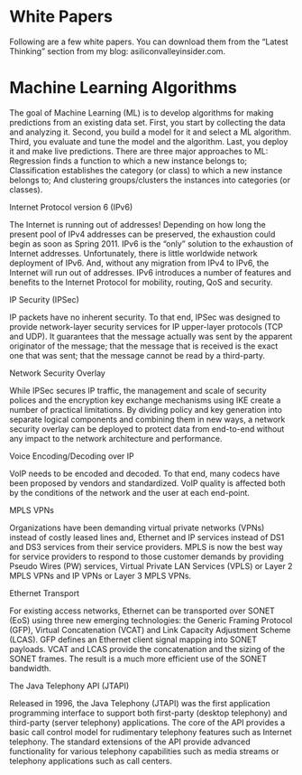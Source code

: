 # White Papers

Following are a few white papers. You can download them from the “Latest Thinking” section from my blog: asiliconvalleyinsider.com.

# Machine Learning Algorithms

The goal of Machine Learning (ML) is to develop algorithms for making predictions from an existing data set. First, you start by collecting the data and analyzing it. Second, you build a model for it and select a ML algorithm. Third, you evaluate and tune the model and the algorithm. Last, you deploy it and make live predictions. There are three major approaches to ML: Regression finds a function to which a new instance belongs to; Classification establishes the category (or class) to which a new instance belongs to; And clustering groups/clusters the instances into categories (or classes).

Internet Protocol version 6 (IPv6)

The Internet is running out of addresses! Depending on how long the present pool of IPv4 addresses can be preserved, the exhaustion could begin as soon as Spring 2011. IPv6 is the “only” solution to the exhaustion of Internet addresses. Unfortunately, there is little worldwide network deployment of IPv6. And, without any migration from IPv4 to IPv6, the Internet will run out of addresses. IPv6 introduces a number of features and benefits to the Internet Protocol for mobility, routing, QoS and security.

IP Security (IPSec)

IP packets have no inherent security. To that end, IPSec was designed to provide network-layer security services for IP upper-layer protocols (TCP and UDP). It guarantees that the message actually was sent by the apparent originator of the message; that the message that is received is the exact one that was sent; that the message cannot be read by a third-party.

Network Security Overlay

While IPSec secures IP traffic, the management and scale of security polices and the encryption key exchange mechanisms using IKE create a number of practical limitations. By dividing policy and key generation into separate logical components and combining them in new ways, a network security overlay can be deployed to protect data from end-to-end without any impact to the network architecture and performance.

Voice Encoding/Decoding over IP

VoIP needs to be encoded and decoded. To that end, many codecs have been proposed by vendors and standardized. VoIP quality is affected both by the conditions of the network and the user at each end-point.

MPLS VPNs

Organizations have been demanding virtual private networks (VPNs) instead of costly leased lines and, Ethernet and IP services instead of DS1 and DS3 services from their service providers. MPLS is now the best way for service providers to respond to those customer demands by providing Pseudo Wires (PW) services, Virtual Private LAN Services (VPLS) or Layer 2 MPLS VPNs and IP VPNs or Layer 3 MPLS VPNs.

Ethernet Transport

For existing access networks, Ethernet can be transported over SONET (EoS) using three new emerging technologies: the Generic Framing Protocol (GFP), Virtual Concatenation (VCAT) and Link Capacity Adjustment Scheme (LCAS). GFP defines an Ethernet client signal mapping into SONET payloads. VCAT and LCAS provide the concatenation and the sizing of the SONET frames. The result is a much more efficient use of the SONET bandwidth.

The Java Telephony API (JTAPI)

Released in 1996, the Java Telephony (JTAPI) was the first application programming interface to support both first-party (desktop telephony) and third-party (server telephony) applications. The core of the API provides a basic call control model for rudimentary telephony features such as Internet telephony. The standard extensions of the API provide advanced functionality for various telephony capabilities such as media streams or telephony applications such as call centers.
